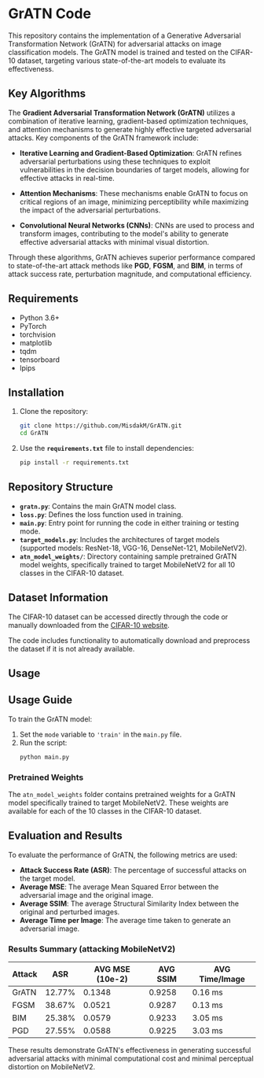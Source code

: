# GrATN Code

This repository contains the implementation of a Generative Adversarial Transformation Network (GrATN) for adversarial attacks on image classification models. The GrATN model is trained and tested on the CIFAR-10 dataset, targeting various state-of-the-art models to evaluate its effectiveness.

## Key Algorithms

The **Gradient Adversarial Transformation Network (GrATN)** utilizes a combination of iterative learning, gradient-based optimization techniques, and attention mechanisms to generate highly effective targeted adversarial attacks. Key components of the GrATN framework include:

- **Iterative Learning and Gradient-Based Optimization**: GrATN refines adversarial perturbations using these techniques to exploit vulnerabilities in the decision boundaries of target models, allowing for effective attacks in real-time.
  
- **Attention Mechanisms**: These mechanisms enable GrATN to focus on critical regions of an image, minimizing perceptibility while maximizing the impact of the adversarial perturbations.
  
- **Convolutional Neural Networks (CNNs)**: CNNs are used to process and transform images, contributing to the model's ability to generate effective adversarial attacks with minimal visual distortion.

Through these algorithms, GrATN achieves superior performance compared to state-of-the-art attack methods like **PGD**, **FGSM**, and **BIM**, in terms of attack success rate, perturbation magnitude, and computational efficiency.

## Requirements

- Python 3.6+
- PyTorch
- torchvision
- matplotlib
- tqdm
- tensorboard
- lpips

## Installation

1. Clone the repository:
    ```bash
    git clone https://github.com/MisdakM/GrATN.git
    cd GrATN
    ```

2. Use the **`requirements.txt`** file to install dependencies:
    ```bash
    pip install -r requirements.txt
    ```

## Repository Structure

- **`gratn.py`**: Contains the main GrATN model class.
- **`loss.py`**: Defines the loss function used in training.
- **`main.py`**: Entry point for running the code in either training or testing mode.
- **`target_models.py`**: Includes the architectures of target models (supported models: ResNet-18, VGG-16, DenseNet-121, MobileNetV2).
- **`atn_model_weights/`**: Directory containing sample pretrained GrATN model weights, specifically trained to target MobileNetV2 for all 10 classes in the CIFAR-10 dataset.

## Dataset Information

The CIFAR-10 dataset can be accessed directly through the code or manually downloaded from the [CIFAR-10 website](https://www.cs.toronto.edu/~kriz/cifar.html).

The code includes functionality to automatically download and preprocess the dataset if it is not already available.

## Usage

## Usage Guide

To train the GrATN model:

1. Set the `mode` variable to `'train'` in the `main.py` file.
2. Run the script:
   ```bash
   python main.py

### Pretrained Weights  

The `atn_model_weights` folder contains pretrained weights for a GrATN model specifically trained to target MobileNetV2. These weights are available for each of the 10 classes in the CIFAR-10 dataset.

## Evaluation and Results

To evaluate the performance of GrATN, the following metrics are used:

- **Attack Success Rate (ASR)**: The percentage of successful attacks on the target model.
- **Average MSE**: The average Mean Squared Error between the adversarial image and the original image.
- **Average SSIM**: The average Structural Similarity Index between the original and perturbed images.
- **Average Time per Image**: The average time taken to generate an adversarial image.

### Results Summary (attacking MobileNetV2)

| Attack   | ASR    | AVG MSE (10e-2) | AVG SSIM | AVG Time/Image |
|----------|--------|-----------------|----------|----------------|
| GrATN    | 12.77% | 0.1348          | 0.9258   | 0.16 ms        |
| FGSM     | 38.67% | 0.0521          | 0.9287   | 0.13 ms        |
| BIM      | 25.38% | 0.0579          | 0.9233   | 3.05 ms        |
| PGD      | 27.55% | 0.0588          | 0.9225   | 3.03 ms        |

These results demonstrate GrATN's effectiveness in generating successful adversarial attacks with minimal computational cost and minimal perceptual distortion on MobileNetV2.


